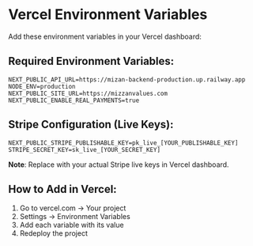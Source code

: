 # Vercel Environment Variables

Add these environment variables in your Vercel dashboard:

## Required Environment Variables:

```
NEXT_PUBLIC_API_URL=https://mizan-backend-production.up.railway.app
NODE_ENV=production
NEXT_PUBLIC_SITE_URL=https://mizzanvalues.com
NEXT_PUBLIC_ENABLE_REAL_PAYMENTS=true
```

## Stripe Configuration (Live Keys):

```
NEXT_PUBLIC_STRIPE_PUBLISHABLE_KEY=pk_live_[YOUR_PUBLISHABLE_KEY]
STRIPE_SECRET_KEY=sk_live_[YOUR_SECRET_KEY]
```

**Note**: Replace with your actual Stripe live keys in Vercel dashboard.

## How to Add in Vercel:
1. Go to vercel.com → Your project
2. Settings → Environment Variables
3. Add each variable with its value
4. Redeploy the project
